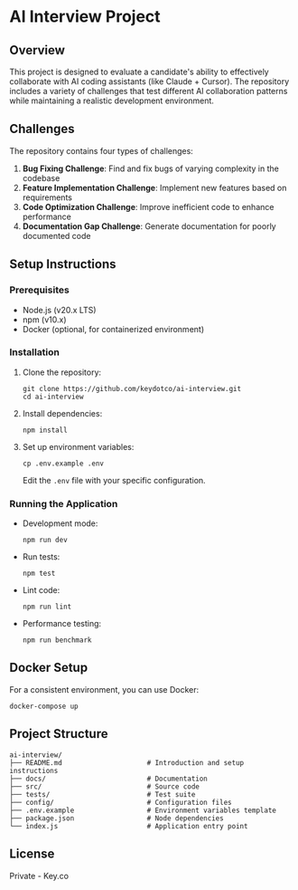 # AI Interview Project

## Overview
This project is designed to evaluate a candidate's ability to effectively collaborate with AI coding assistants (like Claude + Cursor). The repository includes a variety of challenges that test different AI collaboration patterns while maintaining a realistic development environment.

## Challenges
The repository contains four types of challenges:

1. **Bug Fixing Challenge**: Find and fix bugs of varying complexity in the codebase
2. **Feature Implementation Challenge**: Implement new features based on requirements
3. **Code Optimization Challenge**: Improve inefficient code to enhance performance
4. **Documentation Gap Challenge**: Generate documentation for poorly documented code

## Setup Instructions

### Prerequisites
- Node.js (v20.x LTS)
- npm (v10.x)
- Docker (optional, for containerized environment)

### Installation
1. Clone the repository:
   ```
   git clone https://github.com/keydotco/ai-interview.git
   cd ai-interview
   ```

2. Install dependencies:
   ```
   npm install
   ```

3. Set up environment variables:
   ```
   cp .env.example .env
   ```
   Edit the `.env` file with your specific configuration.

### Running the Application
- Development mode:
  ```
  npm run dev
  ```

- Run tests:
  ```
  npm test
  ```

- Lint code:
  ```
  npm run lint
  ```

- Performance testing:
  ```
  npm run benchmark
  ```

## Docker Setup
For a consistent environment, you can use Docker:

```
docker-compose up
```

## Project Structure
```
ai-interview/
├── README.md                     # Introduction and setup instructions
├── docs/                         # Documentation
├── src/                          # Source code
├── tests/                        # Test suite
├── config/                       # Configuration files
├── .env.example                  # Environment variables template
├── package.json                  # Node dependencies
└── index.js                      # Application entry point
```

## License
Private - Key.co
